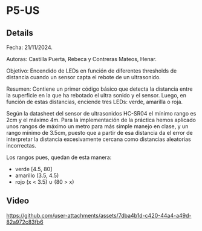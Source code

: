 # P5-US

## Details
Fecha: 21/11/2024.

Autoras: Castilla Puerta, Rebeca y Contreras Mateos, Henar.

Objetivo: Encendido de LEDs en función de diferentes thresholds de distancia 
cuando un sensor capta el rebote de un ultrasonido.

Resumen: Contiene un primer código básico que detecta la distancia entre la 
superficie en la que ha rebotado el ultra sonido y el sensor. Luego, en función de 
estas distancias, enciende tres LEDs: verde, amarilla o roja. 

Según la datasheet del sensor de ultrasonidos HC-SR04 el mínimo rango es 2cm y el
 máximo 4m. Para la implementación de la práctica hemos aplicado unos rangos de 
máximo un metro para más simple manejo en clase, y un rango mínimo de 3.5cm, 
puesto que a partir de esa distancia da el error de interpretar la distancia 
excesivamente cercana como distancias aleatorias incorrectas.

Los rangos pues, quedan de esta manera:
  - verde [4.5, 80]
  - amarillo (3.5, 4.5)
  - rojo (x < 3.5) ∪ (80 > x)

## Video
https://github.com/user-attachments/assets/7dba4b1d-c420-44a4-a49d-82a972c83fb6
